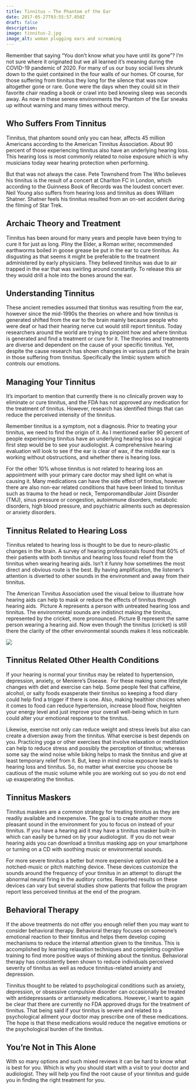 ```yaml
---
title: Tinnitus – The Phantom of the Ear
date: 2017-05-27T03:55:57.850Z
draft: false
description:
image: tinnitus-2.jpg
image_alt: woman plugging ears and screaming
---
```


<!--StartFragment-->

Remember that saying “You don’t know what you have until its gone”? I’m not sure where it originated but we all learned it’s meaning during the COVID-19 pandemic of 2020. For many of us our busy social lives shrunk down to the quiet contained in the four walls of our homes. Of course, for those suffering from tinnitus they long for the silence that was now altogether gone or rare. Gone were the days when they could sit in their favorite chair reading a book or crawl into bed knowing sleep was seconds away. As now in these serene environments the Phantom of the Ear sneaks up without warning and many times without mercy.

## Who Suffers From Tinnitus

Tinnitus, that phantom sound only you can hear, affects 45 million Americans according to the American Tinnitus Association. About 90 percent of those experiencing tinnitus also have an underlying hearing loss. This hearing loss is most commonly related to noise exposure which is why musicians today wear hearing protection when performing.

But that was not always the case. Pete Townshend from The Who believes his tinnitus is the result of a concert at Charlton FC in London, which according to the Guinness Book of Records was the loudest concert ever. Neil Young also suffers from hearing loss and tinnitus as does William Shatner. Shatner feels his tinnitus resulted from an on-set accident during the filming of Star Trek.

## Archaic Theory and Treatment

Tinnitus has been around for many years and people have been trying to cure it for just as long. Pliny the Elder, a Roman writer, recommended earthworms boiled in goose grease be put in the ear to cure tinnitus. As disgusting as that seems it might be preferable to the treatment administered by early physicians. They believed tinnitus was due to air trapped in the ear that was swirling around constantly. To release this air they would drill a hole into the bones around the ear.

## Understanding Tinnitus

These ancient remedies assumed that tinnitus was resulting from the ear, however since the mid-1990s the theories on where and how tinnitus is generated shifted from the ear to the brain mainly because people who were deaf or had their hearing nerve cut would still report tinnitus. Today researchers around the world are trying to pinpoint how and where tinnitus is generated and find a treatment or cure for it. The theories and treatments are diverse and dependent on the cause of your specific tinnitus. Yet, despite the cause research has shown changes in various parts of the brain in those suffering from tinnitus. Specifically the limbic system which controls our emotions.

## Managing Your Tinnitus

It’s important to mention that currently there is no clinically proven way to eliminate or cure tinnitus, and the FDA has not approved any medication for the treatment of tinnitus. However, research has identified things that can reduce the perceived intensity of the tinnitus.

Remember tinnitus is a symptom, not a diagnosis. Prior to treating your tinnitus, we need to find the origin of it. As I mentioned earlier 90 percent of people experiencing tinnitus have an underlying hearing loss so a logical first step would be to see your audiologist. A comprehensive hearing evaluation will look to see if the ear is clear of wax, if the middle ear is working without obstructions, and whether there is hearing loss.

For the other 10% whose tinnitus is not related to hearing loss an appointment with your primary care doctor may shed light on what is causing it. Many medications can have the side effect of tinnitus, however there are also non-ear related conditions that have been linked to tinnitus such as trauma to the head or neck, Temporomandibular Joint Disorder (TMJ), sinus pressure or congestion, autoimmune disorders, metabolic disorders, high blood pressure, and psychiatric ailments such as depression or anxiety disorders.

## Tinnitus Related to Hearing Loss

Tinnitus related to hearing loss is thought to be due to neuro-plastic changes in the brain. A survey of hearing professionals found that 60% of their patients with both tinnitus and hearing loss found relief from the tinnitus when wearing hearing aids. Isn’t it funny how sometimes the most direct and obvious route is the best. By having amplification, the listener’s attention is diverted to other sounds in the environment and away from their tinnitus.

The American Tinnitus Association used the visual below to illustrate how hearing aids can help to mask or reduce the effects of tinnitus through hearing aids.  Picture A represents a person with untreated hearing loss and tinnitus. The environmental sounds are indistinct making the tinnitus, represented by the cricket, more pronounced. Picture B represent the same person wearing a hearing aid. Now even though the tinnitus (cricket) is still there the clarity of the other environmental sounds makes it less noticeable.

![](tinnitus.cricket.jpg)

<!--StartFragment-->

## Tinnitus Related Other Health Conditions

If your hearing is normal your tinnitus may be related to hypertension, depression, anxiety, or Meniere’s Disease.  For these making some lifestyle changes with diet and exercise can help. Some people feel that caffeine, alcohol, or salty foods exasperate their tinnitus so keeping a food diary could help find a trigger if there is one. Also, making healthier choices when it comes to food can reduce hypertension, increase blood flow, heighten your energy level and just improve your overall well-being which in turn could alter your emotional response to the tinnitus.

Likewise, exercise not only can reduce weight and stress levels but also can create a diversion away from the tinnitus. What exercise is best depends on you. Practicing yoga or other exercises that involve relaxation or meditation can help to reduce stress and possibly the perception of tinnitus; whereas some say the wind noise while biking helps to mask the tinnitus and give at least temporary relief from it. But, keep in mind noise exposure leads to hearing loss and tinnitus. So, no matter what exercise you choose be cautious of the music volume while you are working out so you do not end up exasperating the tinnitus.

## Tinnitus Maskers

Tinnitus maskers are a common strategy for treating tinnitus as they are readily available and inexpensive. The goal is to create another more pleasant sound in the environment for you to focus on instead of your tinnitus. If you have a hearing aid it may have a tinnitus masker built-in which can easily be turned on by your audiologist.  If you do not wear hearing aids you can download a tinnitus masking app on your smartphone or turning on a CD with soothing music or environmental sounds.

For more severe tinnitus a better but more expensive option would be a notched-music or pitch matching device. These devices customize the sounds around the frequency of your tinnitus in an attempt to disrupt the abnormal neural firing in the auditory cortex. Reported results on these devices can vary but several studies show patients that follow the program report less perceived tinnitus at the end of the program.

## Behavioral Therapy

If the above treatments do not offer you enough relief then you may want to consider behavioral therapy. Behavioral therapy focuses on someone’s emotional reaction to their tinnitus and helps them develop coping mechanisms to reduce the internal attention given to the tinnitus. This is accomplished by learning relaxation techniques and completing cognitive training to find more positive ways of thinking about the tinnitus. Behavioral therapy has consistently been shown to reduce individuals perceived severity of tinnitus as well as reduce tinnitus-related anxiety and depression.

Tinnitus thought to be related to psychological conditions such as anxiety, depression, or obsessive compulsive disorder can occasionally be treated with antidepressants or antianxiety medications. However, I want to again be clear that there are currently no FDA approved drugs for the treatment of tinnitus. That being said if your tinnitus is severe and related to a psychological ailment your doctor may prescribe one of these medications. The hope is that these medications would reduce the negative emotions or the psychological burden of the tinnitus.

## You’re Not in This Alone

With so many options and such mixed reviews it can be hard to know what is best for you. Which is why you should start with a visit to your doctor and audiologist. They will help you find the root cause of your tinnitus and guide you in finding the right treatment for you.

<!--EndFragment-->

<!--EndFragment-->

